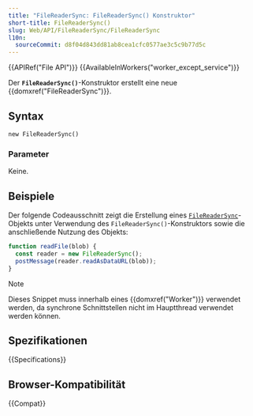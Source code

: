 ```yaml
---
title: "FileReaderSync: FileReaderSync() Konstruktor"
short-title: FileReaderSync()
slug: Web/API/FileReaderSync/FileReaderSync
l10n:
  sourceCommit: d8f04d843dd81ab8cea1cfc0577ae3c5c9b77d5c
---
```


{{APIRef("File API")}} {{AvailableInWorkers("worker_except_service")}}

Der **`FileReaderSync()`**-Konstruktor erstellt eine neue {{domxref("FileReaderSync")}}.

## Syntax

```js-nolint
new FileReaderSync()
```

### Parameter

Keine.

## Beispiele

Der folgende Codeausschnitt zeigt die Erstellung eines [`FileReaderSync`](/de/docs/Web/API/FileReaderSync)-Objekts unter Verwendung des `FileReaderSync()`-Konstruktors sowie die anschließende Nutzung des Objekts:

```js
function readFile(blob) {
  const reader = new FileReaderSync();
  postMessage(reader.readAsDataURL(blob));
}
```

> [!NOTE]
> Dieses Snippet muss innerhalb eines {{domxref("Worker")}} verwendet werden, da synchrone Schnittstellen nicht im Hauptthread verwendet werden können.

## Spezifikationen

{{Specifications}}

## Browser-Kompatibilität

{{Compat}}

